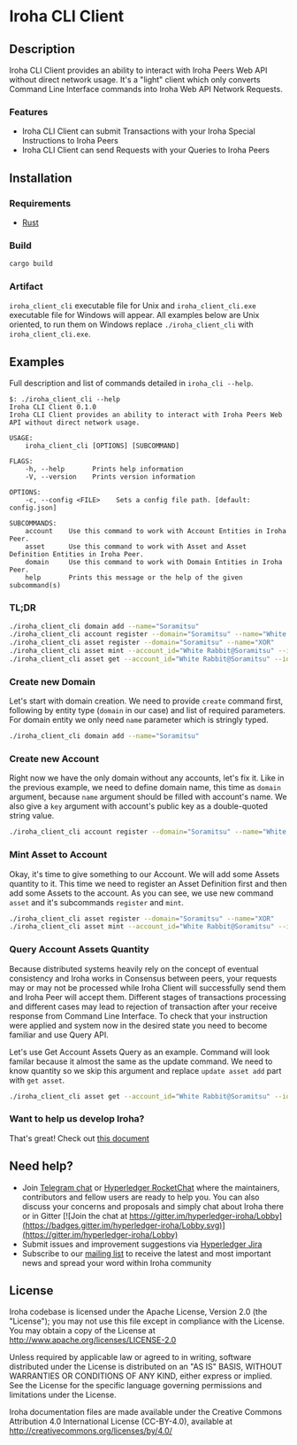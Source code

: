 # Iroha CLI Client

## Description

Iroha CLI Client provides an ability to interact with Iroha Peers Web API without direct network usage.
It's a "light" client which only converts Command Line Interface commands into Iroha Web API Network Requests.

### Features

* Iroha CLI Client can submit Transactions with your Iroha Special Instructions to Iroha Peers
* Iroha CLI Client can send Requests with your Queries to Iroha Peers

## Installation

### Requirements

* [Rust](https://www.rust-lang.org/learn/get-started)

### Build

```bash
cargo build
```

### Artifact

`iroha_client_cli` executable file for Unix and `iroha_client_cli.exe` executable file for Windows will appear.
All examples below are Unix oriented, to run them on Windows replace `./iroha_client_cli` with `iroha_client_cli.exe`.

## Examples

Full description and list of commands detailed in `iroha_cli --help`.

```
$: ./iroha_client_cli --help
Iroha CLI Client 0.1.0
Iroha CLI Client provides an ability to interact with Iroha Peers Web API without direct network usage.

USAGE:
    iroha_client_cli [OPTIONS] [SUBCOMMAND]

FLAGS:
    -h, --help       Prints help information
    -V, --version    Prints version information

OPTIONS:
    -c, --config <FILE>    Sets a config file path. [default: config.json]

SUBCOMMANDS:
    account    Use this command to work with Account Entities in Iroha Peer.
    asset      Use this command to work with Asset and Asset Definition Entities in Iroha Peer.
    domain     Use this command to work with Domain Entities in Iroha Peer.
    help       Prints this message or the help of the given subcommand(s)
```

### TL;DR

```bash
./iroha_client_cli domain add --name="Soramitsu"
./iroha_client_cli account register --domain="Soramitsu" --name="White Rabbit" --key=""
./iroha_client_cli asset register --domain="Soramitsu" --name="XOR" 
./iroha_client_cli asset mint --account_id="White Rabbit@Soramitsu" --id="XOR#Soramitsu" --quantity=1010 
./iroha_client_cli asset get --account_id="White Rabbit@Soramitsu" --id="XOR#Soramitsu" 
```

### Create new Domain

Let's start with domain creation. We need to provide `create` command first, 
following by entity type (`domain` in our case) and list of required parameters.
For domain entity we only need `name` parameter which is stringly typed.

```bash
./iroha_client_cli domain add --name="Soramitsu"
```

### Create new Account

Right now we have the only domain without any accounts, let's fix it.
Like in the previous example, we need to define domain name, this time as 
`domain` argument, because `name` argument should be filled with account's name.
We also give a `key` argument with account's public key as a double-quoted
string value.

```bash
./iroha_client_cli account register --domain="Soramitsu" --name="White Rabbit" --key=""
```

### Mint Asset to Account

Okay, it's time to give something to our Account. We will add some Assets quantity to it.
This time we need to register an Asset Definition first and then add some Assets to the account.
As you can see, we use new command `asset` and it's subcommands `register` and `mint`. 

```bash
./iroha_client_cli asset register --domain="Soramitsu" --name="XOR" 
./iroha_client_cli asset mint --account_id="White Rabbit@Soramitsu" --id="XOR#Soramitsu" --quantity=1010 
```

### Query Account Assets Quantity

Because distributed systems heavily rely on the concept of eventual consistency and Iroha works in Consensus between peers, your requests may or may not be processed
while Iroha Client will successfully send them and Iroha Peer will accept them. Different stages of transactions processing and different cases may lead to
rejection of transaction after your receive response from Command Line Interface. To check that your instruction were applied and system now in the desired state
you need to become familiar and use Query API.

Let's use Get Account Assets Query as an example. Command will look familar because it almost the same as the update command.
We need to know quantity so we skip this argument and replace `update asset add` part with `get asset`.

```bash
./iroha_client_cli asset get --account_id="White Rabbit@Soramitsu" --id="XOR#Soramitsu" 
```

### Want to help us develop Iroha?

That's great! 
Check out [this document](https://github.com/hyperledger/iroha/blob/iroha2-dev/CONTRIBUTING.md)

## Need help?

* Join [Telegram chat](https://t.me/hyperledgeriroha) or [Hyperledger RocketChat](https://chat.hyperledger.org/channel/iroha) where the maintainers, contributors and fellow users are ready to help you. 
You can also discuss your concerns and proposals and simply chat about Iroha there or in Gitter [![Join the chat at https://gitter.im/hyperledger-iroha/Lobby](https://badges.gitter.im/hyperledger-iroha/Lobby.svg)](https://gitter.im/hyperledger-iroha/Lobby)
* Submit issues and improvement suggestions via [Hyperledger Jira](https://jira.hyperledger.org/secure/CreateIssue!default.jspa) 
* Subscribe to our [mailing list](https://lists.hyperledger.org/g/iroha) to receive the latest and most important news and spread your word within Iroha community

## License

Iroha codebase is licensed under the Apache License,
Version 2.0 (the "License"); you may not use this file except
in compliance with the License. You may obtain a copy of the
License at http://www.apache.org/licenses/LICENSE-2.0

Unless required by applicable law or agreed to in writing, software
distributed under the License is distributed on an "AS IS" BASIS,
WITHOUT WARRANTIES OR CONDITIONS OF ANY KIND, either express or implied.
See the License for the specific language governing permissions and
limitations under the License.

Iroha documentation files are made available under the Creative Commons
Attribution 4.0 International License (CC-BY-4.0), available at
http://creativecommons.org/licenses/by/4.0/
